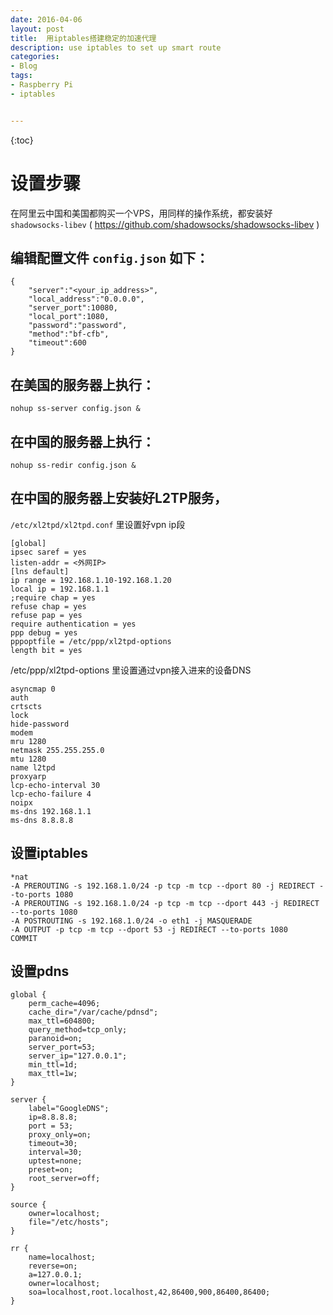 ```yaml
---
date: 2016-04-06
layout: post
title:  用iptables搭建稳定的加速代理
description: use iptables to set up smart route
categories:
- Blog
tags:
- Raspberry Pi
- iptables


---
```


{:toc}

# 设置步骤

在阿里云中国和美国都购买一个VPS，用同样的操作系统，都安装好 `shadowsocks-libev` ( https://github.com/shadowsocks/shadowsocks-libev )

## 编辑配置文件 `config.json` 如下：

```
{
    "server":"<your_ip_address>",
    "local_address":"0.0.0.0",
    "server_port":10080,
    "local_port":1080,
    "password":"password",
    "method":"bf-cfb",
    "timeout":600
}
```

## 在美国的服务器上执行：

```
nohup ss-server config.json &
```

## 在中国的服务器上执行：

```
nohup ss-redir config.json &
```

## 在中国的服务器上安装好L2TP服务，

`/etc/xl2tpd/xl2tpd.conf` 里设置好vpn ip段

```
[global]
ipsec saref = yes
listen-addr = <外网IP>
[lns default]
ip range = 192.168.1.10-192.168.1.20
local ip = 192.168.1.1
;require chap = yes
refuse chap = yes
refuse pap = yes
require authentication = yes
ppp debug = yes
pppoptfile = /etc/ppp/xl2tpd-options
length bit = yes
```

/etc/ppp/xl2tpd-options 里设置通过vpn接入进来的设备DNS

```
asyncmap 0
auth
crtscts
lock
hide-password
modem
mru 1280
netmask 255.255.255.0
mtu 1280
name l2tpd
proxyarp
lcp-echo-interval 30
lcp-echo-failure 4
noipx
ms-dns 192.168.1.1
ms-dns 8.8.8.8
```

## 设置iptables

```
*nat
-A PREROUTING -s 192.168.1.0/24 -p tcp -m tcp --dport 80 -j REDIRECT --to-ports 1080
-A PREROUTING -s 192.168.1.0/24 -p tcp -m tcp --dport 443 -j REDIRECT --to-ports 1080
-A POSTROUTING -s 192.168.1.0/24 -o eth1 -j MASQUERADE
-A OUTPUT -p tcp -m tcp --dport 53 -j REDIRECT --to-ports 1080
COMMIT
```

## 设置pdns

```
global {
    perm_cache=4096;
    cache_dir="/var/cache/pdnsd";
    max_ttl=604800;
    query_method=tcp_only;
    paranoid=on;
    server_port=53;
    server_ip="127.0.0.1";
    min_ttl=1d;
    max_ttl=1w;   
}

server {
    label="GoogleDNS";
    ip=8.8.8.8;
	port = 53;
	proxy_only=on;
    timeout=30;
    interval=30;
    uptest=none;
	preset=on;
	root_server=off;
}

source {
	owner=localhost;
	file="/etc/hosts";
}

rr {
	name=localhost;
	reverse=on;
	a=127.0.0.1;
	owner=localhost;
	soa=localhost,root.localhost,42,86400,900,86400,86400;
}
```